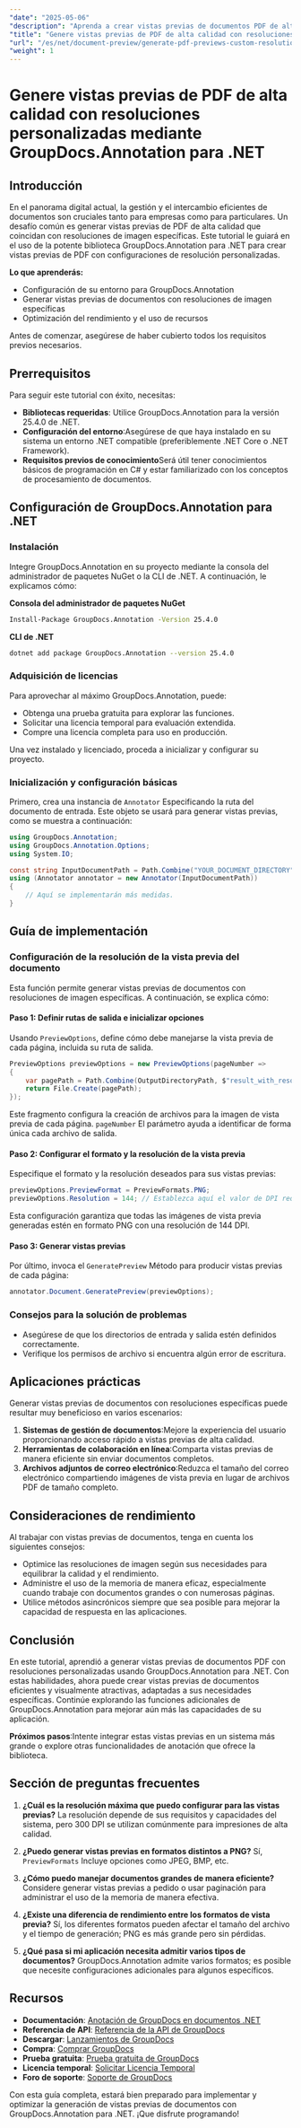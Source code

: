 ```yaml
---
"date": "2025-05-06"
"description": "Aprenda a crear vistas previas de documentos PDF de alta calidad con resoluciones de imagen específicas utilizando la potente biblioteca GroupDocs.Annotation en .NET. Optimice su flujo de trabajo de gestión documental hoy mismo."
"title": "Genere vistas previas de PDF de alta calidad con resoluciones personalizadas mediante GroupDocs.Annotation para .NET"
"url": "/es/net/document-preview/generate-pdf-previews-custom-resolutions-groupdocs/"
"weight": 1
---
```


# Genere vistas previas de PDF de alta calidad con resoluciones personalizadas mediante GroupDocs.Annotation para .NET

## Introducción

En el panorama digital actual, la gestión y el intercambio eficientes de documentos son cruciales tanto para empresas como para particulares. Un desafío común es generar vistas previas de PDF de alta calidad que coincidan con resoluciones de imagen específicas. Este tutorial le guiará en el uso de la potente biblioteca GroupDocs.Annotation para .NET para crear vistas previas de PDF con configuraciones de resolución personalizadas.

**Lo que aprenderás:**
- Configuración de su entorno para GroupDocs.Annotation
- Generar vistas previas de documentos con resoluciones de imagen específicas
- Optimización del rendimiento y el uso de recursos

Antes de comenzar, asegúrese de haber cubierto todos los requisitos previos necesarios.

## Prerrequisitos

Para seguir este tutorial con éxito, necesitas:

- **Bibliotecas requeridas**: Utilice GroupDocs.Annotation para la versión 25.4.0 de .NET.
- **Configuración del entorno**:Asegúrese de que haya instalado en su sistema un entorno .NET compatible (preferiblemente .NET Core o .NET Framework).
- **Requisitos previos de conocimiento**Será útil tener conocimientos básicos de programación en C# y estar familiarizado con los conceptos de procesamiento de documentos.

## Configuración de GroupDocs.Annotation para .NET

### Instalación

Integre GroupDocs.Annotation en su proyecto mediante la consola del administrador de paquetes NuGet o la CLI de .NET. A continuación, le explicamos cómo:

**Consola del administrador de paquetes NuGet**

```bash
Install-Package GroupDocs.Annotation -Version 25.4.0
```

**CLI de .NET**

```bash
dotnet add package GroupDocs.Annotation --version 25.4.0
```

### Adquisición de licencias

Para aprovechar al máximo GroupDocs.Annotation, puede:
- Obtenga una prueba gratuita para explorar las funciones.
- Solicitar una licencia temporal para evaluación extendida.
- Compre una licencia completa para uso en producción.

Una vez instalado y licenciado, proceda a inicializar y configurar su proyecto.

### Inicialización y configuración básicas

Primero, crea una instancia de `Annotator` Especificando la ruta del documento de entrada. Este objeto se usará para generar vistas previas, como se muestra a continuación:

```csharp
using GroupDocs.Annotation;
using GroupDocs.Annotation.Options;
using System.IO;

const string InputDocumentPath = Path.Combine("YOUR_DOCUMENT_DIRECTORY", "input.pdf");
using (Annotator annotator = new Annotator(InputDocumentPath))
{
    // Aquí se implementarán más medidas.
}
```

## Guía de implementación

### Configuración de la resolución de la vista previa del documento

Esta función permite generar vistas previas de documentos con resoluciones de imagen específicas. A continuación, se explica cómo:

#### Paso 1: Definir rutas de salida e inicializar opciones

Usando `PreviewOptions`, define cómo debe manejarse la vista previa de cada página, incluida su ruta de salida.

```csharp
PreviewOptions previewOptions = new PreviewOptions(pageNumber =>
{
    var pagePath = Path.Combine(OutputDirectoryPath, $"result_with_resolution_{pageNumber}.png");
    return File.Create(pagePath);
});
```

Este fragmento configura la creación de archivos para la imagen de vista previa de cada página. `pageNumber` El parámetro ayuda a identificar de forma única cada archivo de salida.

#### Paso 2: Configurar el formato y la resolución de la vista previa

Especifique el formato y la resolución deseados para sus vistas previas:

```csharp
previewOptions.PreviewFormat = PreviewFormats.PNG;
previewOptions.Resolution = 144; // Establezca aquí el valor de DPI requerido.
```

Esta configuración garantiza que todas las imágenes de vista previa generadas estén en formato PNG con una resolución de 144 DPI.

#### Paso 3: Generar vistas previas

Por último, invoca el `GeneratePreview` Método para producir vistas previas de cada página:

```csharp
annotator.Document.GeneratePreview(previewOptions);
```

### Consejos para la solución de problemas

- Asegúrese de que los directorios de entrada y salida estén definidos correctamente.
- Verifique los permisos de archivo si encuentra algún error de escritura.

## Aplicaciones prácticas

Generar vistas previas de documentos con resoluciones específicas puede resultar muy beneficioso en varios escenarios:

1. **Sistemas de gestión de documentos**:Mejore la experiencia del usuario proporcionando acceso rápido a vistas previas de alta calidad.
2. **Herramientas de colaboración en línea**:Comparta vistas previas de manera eficiente sin enviar documentos completos.
3. **Archivos adjuntos de correo electrónico**:Reduzca el tamaño del correo electrónico compartiendo imágenes de vista previa en lugar de archivos PDF de tamaño completo.

## Consideraciones de rendimiento

Al trabajar con vistas previas de documentos, tenga en cuenta los siguientes consejos:

- Optimice las resoluciones de imagen según sus necesidades para equilibrar la calidad y el rendimiento.
- Administre el uso de la memoria de manera eficaz, especialmente cuando trabaje con documentos grandes o con numerosas páginas.
- Utilice métodos asincrónicos siempre que sea posible para mejorar la capacidad de respuesta en las aplicaciones.

## Conclusión

En este tutorial, aprendió a generar vistas previas de documentos PDF con resoluciones personalizadas usando GroupDocs.Annotation para .NET. Con estas habilidades, ahora puede crear vistas previas de documentos eficientes y visualmente atractivas, adaptadas a sus necesidades específicas. Continúe explorando las funciones adicionales de GroupDocs.Annotation para mejorar aún más las capacidades de su aplicación.

**Próximos pasos**:Intente integrar estas vistas previas en un sistema más grande o explore otras funcionalidades de anotación que ofrece la biblioteca.

## Sección de preguntas frecuentes

1. **¿Cuál es la resolución máxima que puedo configurar para las vistas previas?**
   La resolución depende de sus requisitos y capacidades del sistema, pero 300 DPI se utilizan comúnmente para impresiones de alta calidad.

2. **¿Puedo generar vistas previas en formatos distintos a PNG?**
   Sí, `PreviewFormats` Incluye opciones como JPEG, BMP, etc.

3. **¿Cómo puedo manejar documentos grandes de manera eficiente?**
   Considere generar vistas previas a pedido o usar paginación para administrar el uso de la memoria de manera efectiva.

4. **¿Existe una diferencia de rendimiento entre los formatos de vista previa?**
   Sí, los diferentes formatos pueden afectar el tamaño del archivo y el tiempo de generación; PNG es más grande pero sin pérdidas.

5. **¿Qué pasa si mi aplicación necesita admitir varios tipos de documentos?**
   GroupDocs.Annotation admite varios formatos; es posible que necesite configuraciones adicionales para algunos específicos.

## Recursos

- **Documentación**: [Anotación de GroupDocs en documentos .NET](https://docs.groupdocs.com/annotation/net/)
- **Referencia de API**: [Referencia de la API de GroupDocs](https://reference.groupdocs.com/annotation/net/)
- **Descargar**: [Lanzamientos de GroupDocs](https://releases.groupdocs.com/annotation/net/)
- **Compra**: [Comprar GroupDocs](https://purchase.groupdocs.com/buy)
- **Prueba gratuita**: [Prueba gratuita de GroupDocs](https://releases.groupdocs.com/annotation/net/)
- **Licencia temporal**: [Solicitar Licencia Temporal](https://purchase.groupdocs.com/temporary-license/)
- **Foro de soporte**: [Soporte de GroupDocs](https://forum.groupdocs.com/c/annotation/) 

Con esta guía completa, estará bien preparado para implementar y optimizar la generación de vistas previas de documentos con GroupDocs.Annotation para .NET. ¡Que disfrute programando!